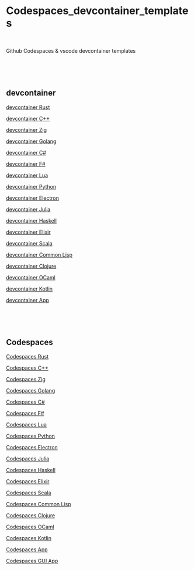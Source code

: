 # Codespaces_devcontainer_templates

<br>

Github Codespaces & vscode devcontainer templates

<br><br><br>

## devcontainer

[devcontainer Rust](https://github.com/kxkx5150/devcontainer-Rust-template)

[devcontainer C++](https://github.com/kxkx5150/devcontainer-CPP-template)

[devcontainer Zig](https://github.com/kxkx5150/devcontainer-Zig-template)

[devcontainer Golang](https://github.com/kxkx5150/devcontainer-Golang-template)

[devcontainer C#](https://github.com/kxkx5150/devcontainer-CSharp-template)

[devcontainer F#](https://github.com/kxkx5150/devcontainer-Fsharp-template)

[devcontainer Lua](https://github.com/kxkx5150/devcontainer-Lua-template)

[devcontainer Python](https://github.com/kxkx5150/devcontainer-Python-template)

[devcontainer Electron](https://github.com/kxkx5150/devcontainer-Electron-template)

[devcontainer Julia](https://github.com/kxkx5150/devcontainer-Julia-template)

[devcontainer Haskell](https://github.com/kxkx5150/devcontainer-Haskell-template)

[devcontainer Elixir](https://github.com/kxkx5150/devcontainer-Elixir-template)

[devcontainer Scala](https://github.com/kxkx5150/devcontainer-Scala-template)

[devcontainer Common Lisp](https://github.com/kxkx5150/devcontainer-Common-Lisp-template)

[devcontainer Clojure](https://github.com/kxkx5150/devcontainer-Clojure-template)

[devcontainer OCaml](https://github.com/kxkx5150/devcontainer-OCaml-template)

[devcontainer Kotlin](https://github.com/kxkx5150/devcontainer-Kotlin-template)

[devcontainer App](https://github.com/kxkx5150/devcontainer-App-template)


<br><br><br>

## Codespaces

[Codespaces Rust](https://github.com/kxkx5150/Codespaces-Rust-template)

[Codespaces C++](https://github.com/kxkx5150/Codespaces-CPP-template)

[Codespaces Zig](https://github.com/kxkx5150/Codespaces-Zig-template)

[Codespaces Golang](https://github.com/kxkx5150/Codespaces-Golang-template)

[Codespaces C#](https://github.com/kxkx5150/Codespaces-CSharp-template)

[Codespaces F#](https://github.com/kxkx5150/Codespaces-Fsharp-template)

[Codespaces Lua](https://github.com/kxkx5150/Codespaces-Lua-template)

[Codespaces Python](https://github.com/kxkx5150/Codespaces-Python-template)

[Codespaces Electron](https://github.com/kxkx5150/Codespaces-Electron-template)

[Codespaces Julia](https://github.com/kxkx5150/Codespaces-Julia-template)

[Codespaces Haskell](https://github.com/kxkx5150/Codespaces-Haskell-template)

[Codespaces Elixir](https://github.com/kxkx5150/Codespaces-Elixir-template)

[Codespaces Scala](https://github.com/kxkx5150/Codespaces-Scala-template)

[Codespaces Common Lisp](https://github.com/kxkx5150/Codespaces-Common-Lisp-template)

[Codespaces Clojure](https://github.com/kxkx5150/Codespaces-Clojure-template)

[Codespaces OCaml](https://github.com/kxkx5150/Codespaces-OCaml-template)

[Codespaces Kotlin](https://github.com/kxkx5150/Codespaces-Kotlin-template)

[Codespaces App](https://github.com/kxkx5150/Codespaces-App-template)

[Codespaces GUI App](https://github.com/kxkx5150/Codespaces-GUI-App-template)



<br><br><br>
<br><br><br>
<br><br><br>


